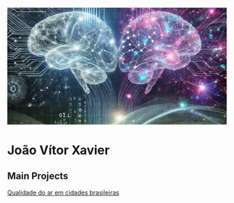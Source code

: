![neuro](Neuro_cut.png)

# João Vítor Xavier

## Main Projects
[Qualidade do ar em cidades brasileiras]()
